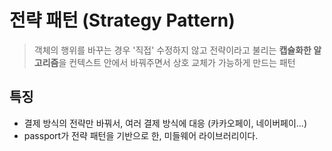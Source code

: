 # 전략 패턴 (Strategy Pattern)

> 객체의 행위를 바꾸는 경우 '직접' 수정하지 않고 전략이라고 불리는 **캡슐화한 알고리즘**을 컨텍스트 안에서 바꿔주면서 상호 교체가 가능하게 만드는 패턴



## 특징

- 결제 방식의 전략만 바꿔서, 여러 결제 방식에 대응 (카카오페이, 네이버페이...)
- passport가 전략 패턴을 기반으로 한, 미들웨어 라이브러리이다.
